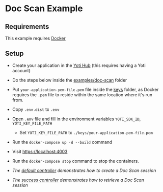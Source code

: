 # Doc Scan Example

## Requirements

This example requires [Docker](https://docs.docker.com/)

## Setup

* Create your application in the [Yoti Hub](https://hub.yoti.com) (this requires having a Yoti account)
* Do the steps below inside the [examples/doc-scan](./) folder
* Put `your-application-pem-file.pem` file inside the [keys](keys) folder, as Docker requires the `.pem` file to reside within the same location where it's run from.
* Copy `.env.dist` to `.env`
* Open `.env` file and fill in the environment variables `YOTI_SDK_ID`, `YOTI_KEY_FILE_PATH`
  * Set `YOTI_KEY_FILE_PATH` to `./keys/your-application-pem-file.pem`
* Run the `docker-compose up -d --build` command
* Visit [https://localhost:4003](https://localhost:4003)
* Run the `docker-compose stop` command to stop the containers.

* _The [default controller](./app/Http/Controllers/HomeController.php) demonstrates how to create a Doc Scan session_
* _The [success controller](./app/Http/Controllers/SuccessController.php) demonstrates how to retrieve a Doc Scan session_
